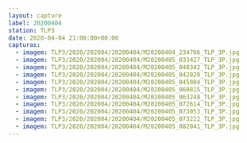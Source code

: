 ```yaml
---
layout: capture
label: 20200404
station: TLP3
date: 2020-04-04 21:00:00+00:00
capturas:
  - imagem: TLP3/2020/202004/20200404/M20200404_234706_TLP_3P.jpg
  - imagem: TLP3/2020/202004/20200404/M20200405_033427_TLP_3P.jpg
  - imagem: TLP3/2020/202004/20200404/M20200405_040342_TLP_3P.jpg
  - imagem: TLP3/2020/202004/20200404/M20200405_042820_TLP_3P.jpg
  - imagem: TLP3/2020/202004/20200404/M20200405_045004_TLP_3P.jpg
  - imagem: TLP3/2020/202004/20200404/M20200405_060815_TLP_3P.jpg
  - imagem: TLP3/2020/202004/20200404/M20200405_063248_TLP_3P.jpg
  - imagem: TLP3/2020/202004/20200404/M20200405_072614_TLP_3P.jpg
  - imagem: TLP3/2020/202004/20200404/M20200405_073053_TLP_3P.jpg
  - imagem: TLP3/2020/202004/20200404/M20200405_073222_TLP_3P.jpg
  - imagem: TLP3/2020/202004/20200404/M20200405_082041_TLP_3P.jpg
---
```

